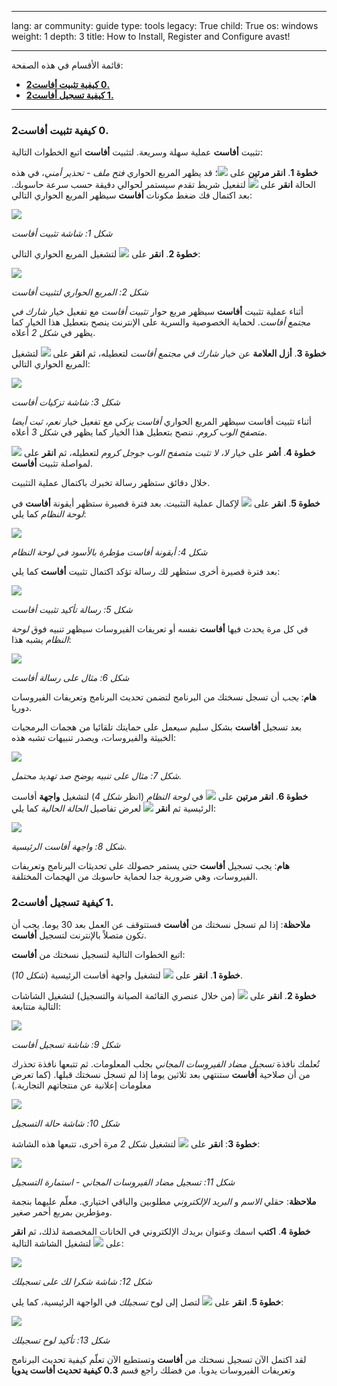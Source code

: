 

---

lang: ar
community: guide
type: tools
legacy: True
child: True
os: windows
weight: 1
depth: 3
title: How to Install, Register and Configure avast!

---

قائمة الأقسام في هذه الصفحة:

- [**2‏.0 كيفية تثبيت أفاست**](#2.0)
- [**2‏.1 كيفية تسجيل أفاست**](#2.1)

-------

<a name="2.0"></a>
### 2‏.0 كيفية تثبيت أفاست ###

تثبيت **أفاست** عملية سهلة وسريعة. لتثبيت **أفاست** اتبع الخطوات التالية:

**خطوة 1**. **انقر مرتين** على ![](/sbox/screen/avast-ar/15.png)؛ قد يظهر المربع الحواري *فتح ملف - تحذير أمني*، في هذه الحالة **انقر** على ![](/sbox/screen/avast-ar/02.png) لتفعيل شريط تقدم سيستمر لحوالي دقيقة حسب سرعة حاسوبك. بعد اكتمال فك ضغط مكونات **أفاست** سيظهر المربع الحواري التالي:

![](/sbox/screen/avast-ar/04.png)

*شكل 1: شاشة تثبيت أفاست*

**خطوة 2**. **انقر** على ![](/sbox/screen/avast-ar/05.png) لتشغيل المربع الحواري التالي:

![](/sbox/screen/avast-ar/06.png)

*شكل 2: المربع الحواري لتثبيت أفاست*

أثناء عملية تثبيت **أفاست** سيظهر مربع حوار *تثبيت أفاست* مع تفعيل خيار *شارك في مجتمع أفاست*. لحماية الخصوصية والسرية على الإنترنت ينصح بتعطيل هذا الخيار كما يظهر في *شكل 2* أعلاه.

**خطوة 3**. **أزل العلامة** عن خيار *شارك في مجتمع أفاست* لتعطيله، ثم **انقر** على ![](/sbox/screen/avast-ar/05.png) لتشغيل المربع الحواري التالي:

![](/sbox/screen/avast-ar/07.png)

*شكل 3: شاشة تزكيات أفاست*

أثناء تثبيت أفاست سيظهر المربع الحواري *أفاست يزكي* مع تفعيل خيار *نعم، ثبت أيضا متصفح الوب كروم*. ننصح بتعطيل هذا الخيار كما يظهر في *شكل 3* أعلاه.

**خطوة 4**. **أشر** على خيار *لا، لا تثبت متصفح الوب جوجل كروم* لتعطيله، ثم **انقر** على ![](/sbox/screen/avast-ar/05.png) لمواصلة تثبيت **أفاست**.

خلال دقائق ستظهر رسالة تخبرك باكتمال عملية التثبيت.

**خطوة 5**. **انقر** على ![](/sbox/screen/avast-ar/09.png) لإكمال عملية التثبيت. بعد فترة قصيرة ستظهر أيقونة **أفاست** في *لوحة النظام* كما يلي:

![](/sbox/screen/avast-ar/10.png)

*شكل 4: أيقونة أفاست مؤطرة بالأسود في لوحة النظام*

بعد فترة قصيرة أخرى ستظهر لك رسالة تؤكد اكتمال تثبيت **أفاست** كما يلي:

![](/sbox/screen/avast-ar/11.png)

*شكل 5: رسالة تأكيد تثبيت أفاست*

في كل مرة يحدث فيها **أفاست** نفسه أو تعريفات الفيروسات سيظهر تنبيه فوق *لوحة النظام* يشبه هذا: 

![](/sbox/screen/avast-ar/12.png)

*شكل 6: مثال على رسالة أفاست*

**هام**: *يجب* أن تسجل نسختك من البرنامج لتضمن تحديث البرنامج وتعريفات الفيروسات دوريا.

بعد تسجيل **أفاست** بشكل سليم سيعمل على حمايتك تلقائيا من هجمات البرمجيات الخبيثة والفيروسات، ويصدر تنبيهات تشبه هذه:

![](/sbox/screen/avast-ar/17.png)

*شكل 7: مثال على تنبيه يوضح صد تهديد محتمل.*

**خطوة 6**. **انقر مرتين** على ![](/sbox/screen/avast-ar/13.png) في *لوحة النظام* (انظر *شكل 4*) لتشغيل **واجهة** أفاست الرئيسية ثم **انقر** ![](/sbox/screen/avast-ar/14.png) لعرض تفاصيل *الحالة الحالية* كما يلي:

![](/sbox/screen/avast-ar/16.png)

*شكل 8: واجهة أفاست الرئيسية.*

**هام**: يجب تسجيل **أفاست** حتى يستمر حصولك على تحديثات البرنامج وتعريفات الفيروسات، وهي ضرورية جدا لحماية حاسوبك من الهجمات المختلفة.

<a name="2.1"></a>
### 2‏.1 كيفية تسجيل أفاست ###

**ملاحظة**: إذا لم تسجل نسختك من **أفاست** فستتوقف عن العمل بعد 30 يوما. يجب أن تكون متصلاً بالإنترنت لتسجيل **أفاست**.

اتبع الخطوات التالية لتسجيل نسختك من **أفاست**:

**خطوة 1**. **انقر** على ![](/sbox/screen/avast-ar/20.png) لتشغيل واجهة أفاست الرئيسية (*شكل 10*).

**خطوة 2**. **انقر** على ![](/sbox/screen/avast-ar/22.png) (من خلال عنصري القائمة الصيانة والتسجيل) لتشغيل الشاشات التالية متتابعة:

![](/sbox/screen/avast-ar/23.png)

*شكل 9: شاشة تسجيل أفاست*

تُعلمك نافذة *تسجيل مضاد الفيروسات المجاني* بجلب المعلومات. ثم تتبعها نافذة تحذرك من أن صلاحية **أفاست** ستنتهي بعد ثلاثين يوما إذا لم تسجل نسختك قبلها. (كما تعرض معلومات إعلانية عن منتجاتهم التجارية.)

![](/sbox/screen/avast-ar/24.png)

*شكل 10: شاشة حالة التسجيل*

**خطوة 3**: **انقر** على ![](/sbox/screen/avast-ar/25.png) لتشغيل *شكل 2* مرة أخرى، تتبعها هذه الشاشة:

![](/sbox/screen/avast-ar/26.png)
  
*شكل 11: تسجيل مضاد الفيروسات المجاني - استمارة التسجيل*

**ملاحظة**: حقلي *الاسم* و *البريد الإلكتروني* مطلوبين والباقي اختياري. معلّم عليهما بنجمة ومؤطرين بمربع أحمر صغير.

**خطوة 4**. **اكتب** اسمك وعنوان بريدك الإلكتروني في الخانات المخصصة لذلك، ثم **انقر** على ![](/sbox/screen/avast-ar/28.png) لتشغيل الشاشة التالية:

![](/sbox/screen/avast-ar/29.png)

*شكل 12: شاشة شكرا لك على تسجيلك*

**خطوة 5**. **انقر** على ![](/sbox/screen/avast-ar/30.png) لتصل إلى لوح *تسجيلك* في الواجهة الرئيسية، كما يلي:

![](/sbox/screen/avast-ar/31.png)

*شكل 13: تأكيد لوح تسجيلك*

لقد اكتمل الآن تسجيل نسختك من **أفاست** وتستطيع الآن تعلّم كيفية تحديث البرنامج وتعريفات الفيروسات يدويا. من فضلك راجع قسم **3‏.0 كيفية تحديث أفاست يدويا**


